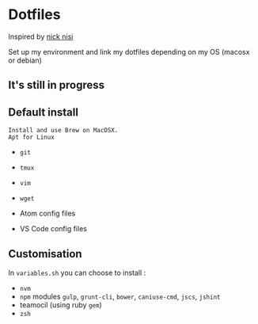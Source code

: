 # Dotfiles

Inspired by [nick nisi](https://github.com/nicknisi/dotfiles)

Set up my environment and link my dotfiles depending on my OS (macosx or debian)

## It's still in progress

## Default install

	Install and use Brew on MacOSX.
	Apt for Linux

- `git`
- `tmux`
- `vim`
- `wget`

- Atom config files
- VS Code config files

## Customisation

In `variables.sh` you can choose to install :
- `nvm`
- `npm` modules `gulp`, `grunt-cli`,  `bower`, `caniuse-cmd`, `jscs`, `jshint`
- teamocil (using ruby `gem`)
- `zsh`